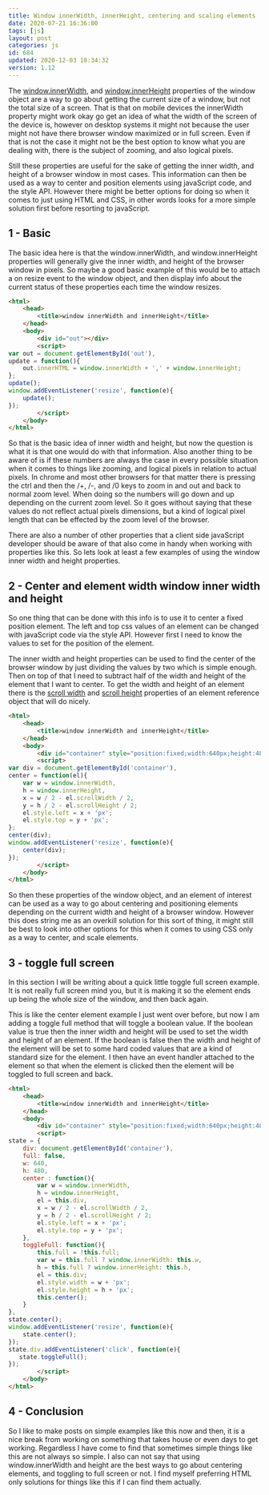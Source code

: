 ```yaml
---
title: Window innerWidth, innerHeight, centering and scaling elements
date: 2020-07-21 16:36:00
tags: [js]
layout: post
categories: js
id: 684
updated: 2020-12-03 10:34:32
version: 1.12
---
```


The [window.innerWidth](https://developer.mozilla.org/en-US/docs/Web/API/Window/innerWidth), and [window.innerHeight](https://developer.mozilla.org/en-US/docs/Web/API/Window/innerHeight) properties of the window object are a way to go about getting the current size of a window, but not the total size of a screen. That is that on mobile devices the innerWidth property might work okay go get an idea of what the width of the screen of the device is, however on desktop systems it might not because the user might not have there browser window maximized or in full screen. Even if that is not the case it might not be the best option to know what you are dealing with, there is the subject of zooming, and also logical pixels.

Still these properties are useful for the sake of getting the inner width, and height of a browser window in most cases. This information can then be used as a way to center and position elements using javaScript code, and the style API. However there might be better options for doing so when it comes to just using HTML and CSS, in other words looks for a more simple solution first before resorting to javaScript. 

<!-- more -->

## 1 - Basic

The basic idea here is that the window.innerWidth, and window.innerHeight properties will generally give the inner width, and height of the browser window in pixels. So maybe a good basic example of this would be to attach a on resize event to the window object, and then display info about the current status of these properties each time the window resizes.

```html
<html>
    <head>
        <title>window innerWidth and innerHeight</title>
    </head>
    <body>
        <div id="out"></div>
        <script>
var out = document.getElementById('out'),
update = function(){
    out.innerHTML = window.innerWidth + ',' + window.innerHeight;
};
update();
window.addEventListener('resize', function(e){
    update();
});
        </script>
    </body>
</html>
```


So that is the basic idea of inner width and height, but now the question is what it is that one would do with that information. Also another thing to be aware of is if these numbers are always the case in every possible situation when it comes to things like zooming, and logical pixels in relation to actual pixels. In chrome and most other browsers for that matter there is pressing the ctrl and then the /+, /-, and /0 keys to zoom in and out and back to normal zoom level. When doing so the numbers will go down and up depending on the current zoom level. So it goes without saying that these values do not reflect actual pixels dimensions, but a kind of logical pixel length that can be effected by the zoom level of the browser.

There are also a number of other properties that a client side javaScript developer should be aware of that also come in handy when working with properties like this. So lets look at least a few examples of using the window inner width and height properties.

## 2 - Center and element width window inner width and height

So one thing that can be done with this info is to use it to center a fixed position element. The left and top css values of an element can be changed with javaScript code via the style API. However first I need to know the values to set for the position of the element. 

The inner width and height properties can be used to find the center of the browser window by just dividing the values by two which is simple enough. Then on top of that I need to subtract half of the width and height of the element that I want to center. To get the width and height of an element there is the [scroll width](https://developer.mozilla.org/en-US/docs/Web/API/Element/scrollWidth) and [scroll height](https://developer.mozilla.org/en-US/docs/Web/API/Element/scrollHeight) properties of an element reference object that will do nicely.

```html
<html>
    <head>
        <title>window innerWidth and innerHeight</title>
    </head>
    <body>
        <div id="container" style="position:fixed;width:640px;height:480px;background-color:black;">hello</div>
        <script>
var div = document.getElementById('container'),
center = function(el){
    var w = window.innerWidth,
    h = window.innerHeight,
    x = w / 2 - el.scrollWidth / 2,
    y = h / 2 - el.scrollHeight / 2;
    el.style.left = x + 'px';
    el.style.top = y + 'px';
};
center(div);
window.addEventListener('resize', function(e){
    center(div);
});
        </script>
    </body>
</html>
```

So then these properties of the window object, and an element of interest can be used as a way to go about centering and positioning elements depending on the current width and height of a browser window. However this does string me as an overkill solution for this sort of thing, it might still be best to look into other options for this when it comes to using CSS only as a way to center, and scale elements.

## 3 - toggle full screen

In this section I will be writing about a quick little toggle full screen example. It is not really full screen mind you, but it is making it so the element ends up being the whole size of the window, and then back again.

This is like the center element example I just went over before, but now I am adding a toggle full method that will toggle a boolean value. If the boolean value is true then the inner width and height will be used to set the width and height of an element. If the boolean is false then the width and height of the element will be set to some hard coded values that are a kind of standard size for the element. I then have an event handler attached to the element so that when the element is clicked then the element will be toggled to full screen and back.

```html
<html>
    <head>
        <title>window innerWidth and innerHeight</title>
    </head>
    <body>
        <div id="container" style="position:fixed;width:640px;height:480px;background-color:black;"></div>
        <script>
state = {
    div: document.getElementById('container'),
    full: false,
    w: 640,
    h: 480,
    center : function(){
        var w = window.innerWidth,
        h = window.innerHeight,
        el = this.div,
        x = w / 2 - el.scrollWidth / 2,
        y = h / 2 - el.scrollHeight / 2;
        el.style.left = x + 'px';
        el.style.top = y + 'px';
    },
    toggleFull: function(){
        this.full = !this.full;
        var w = this.full ? window.innerWidth: this.w,
        h = this.full ? window.innerHeight: this.h,
        el = this.div;
        el.style.width = w + 'px';
        el.style.height = h + 'px';
        this.center();
    }
},
state.center();
window.addEventListener('resize', function(e){
    state.center();
});
state.div.addEventListener('click', function(e){
   state.toggleFull();
});
        </script>
    </body>
</html>
```


## 4 - Conclusion

So I like to make posts on simple examples like this now and then, it is a nice break from working on something that takes house or even days to get working. Regardless I have come to find that sometimes simple things like this are not always so simple. I also can not say that using window.innerWidth and height are the best ways to go about centering elements, and toggling to full screen or not. I find myself preferring HTML only solutions for things like this if I can find them actually.